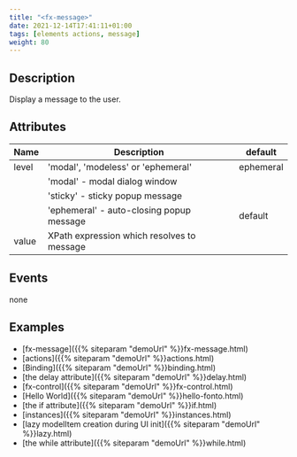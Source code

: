 ```yaml
---
title: "<fx-message>"
date: 2021-12-14T17:41:11+01:00
tags: [elements actions, message]
weight: 80
---
```


## Description

Display a message to the user.

## Attributes

| Name | Description | default |
|------|-------------| ------ |
| level | 'modal', 'modeless' or 'ephemeral' | ephemeral |
| | 'modal' - modal dialog window | |
| | 'sticky' - sticky popup message  | |
| | 'ephemeral' - auto-closing popup message  | default |
| value | XPath expression which resolves to message | |


## Events

none

## Examples

* [fx-message]({{% siteparam "demoUrl" %}}fx-message.html)
* [actions]({{% siteparam "demoUrl" %}}actions.html)
* [Binding]({{% siteparam "demoUrl" %}}binding.html)
* [the delay attribute]({{% siteparam "demoUrl" %}}delay.html)
* [fx-control]({{% siteparam "demoUrl" %}}fx-control.html)
* [Hello World]({{% siteparam "demoUrl" %}}hello-fonto.html)
* [the if attribute]({{% siteparam "demoUrl" %}}if.html)
* [instances]({{% siteparam "demoUrl" %}}instances.html)
* [lazy modelItem creation during UI init]({{% siteparam "demoUrl" %}}lazy.html)
* [the while attribute]({{% siteparam "demoUrl" %}}while.html)



